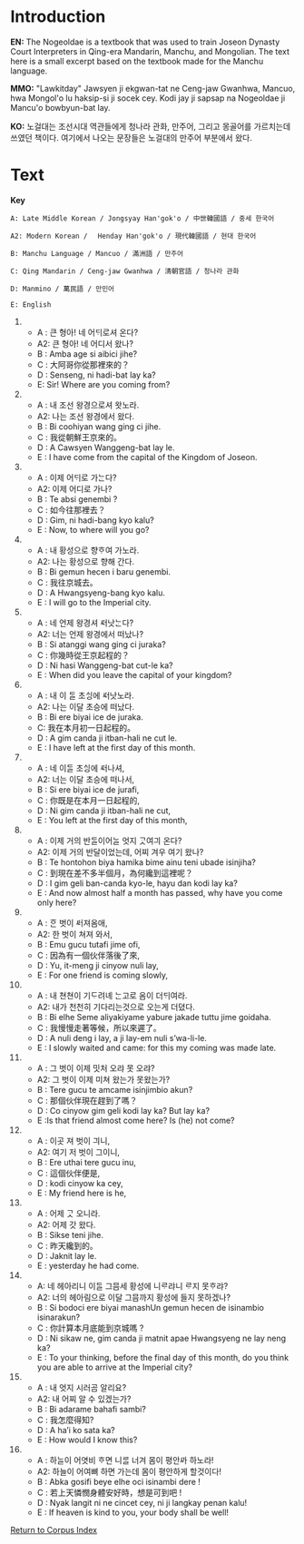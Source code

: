 # Introduction

**EN:** The Nogeoldae is a textbook that was used to train Joseon Dynasty Court Interpreters in  Qing-era Mandarin, Manchu, and Mongolian. The text here is a small excerpt based on the textbook made for the Manchu language. 

**MMO:** "Lawkitday" Jawsyen ji ekgwan-tat ne Ceng-jaw Gwanhwa, Mancuo, hwa Mongol'o lu haksip-si ji socek cey. Kodi jay ji sapsap na Nogeoldae ji Mancu'o bowbyun-bat lay.

**KO:** 노걸대는 조선시대 역관들에게 청나라 관화, 만주어, 그리고 몽골어를 가르치는데 쓰였던 책이다. 여기에서 나오는 문장들은 노걸대의 만주어 부분에서 왔다.

# Text

**Key**

    A: Late Middle Korean / Jongsyay Han'gok'o / 中世韓國語 / 중세 한국어

    A2: Modern Korean / ᅟHenday Han'gok'o / 現代韓國語 / 현대 한국어

    B: Manchu Language / Mancuo / 滿洲語 / 만주어

    C: Qing Mandarin / Ceng-jaw Gwanhwa / 清朝官語 / 청나라 관화

    D: Manmino / 萬民語 / 만민어 

    E: English

1. 
   * A : 큰 형아! 네 어ᄃᆡ로셔 온다?
   * A2: 큰 형아! 네 어디서 왔나?
   * B : Amba age si aibici jihe?
   * C : 大阿哥你從那裡來的？
   * D : Senseng, ni hadi-bat lay ka?
   * E: Sir! Where are you coming from? 

2. 
   * A : 내 조선 왕경으로셔 왓노라.
   * A2: 나는 조선 왕경에서 왔다. 
   * B : Bi coohiyan wang ging ci jihe.
   * C : 我從朝鮮王京來的。
   * D : A Cawsyen Wanggeng-bat lay le.
   * E : I have come from the capital of the Kingdom of Joseon. 

3.
   * A : 이제 어ᄃᆡ로 가ᄂᆞᆫ다?
   * A2: 이제 어디로 가나?
   * B : Te absi genembi ?
   * C : 如今往那裡去？
   * D : Gim, ni hadi-bang kyo kalu?
   * E : Now, to where will you go? 
   
4. 
   * A : 내 황성으로 향ᄒᆞ여 가노라.
   * A2: 나는 황성으로 향해 간다.
   * B : Bi gemun hecen i baru genembi.
   * C : 我往京城去。
   * D : A Hwangsyeng-bang kyo kalu.
   * E : I will go to the Imperial city. 
   
5. 
   * A : 네 언제 왕경셔 ᄯᅥ낫ᄂᆞᆫ다?
   * A2: 너는 언제 왕경에서 떠났나?
   * B : Si atanggi wang ging ci juraka?
   * C : 你幾時從王京起程的？
   * D : Ni hasi Wanggeng-bat cut-le ka?  
   * E : When did you leave the capital of your kingdom?

6. 
   * A : 내 이 ᄃᆞᆯ 초ᄉᆡᆼ에 ᄯᅥ낫노라.
   * A2: 나는 이달 초승에 떠났다.
   * B : Bi ere biyai ice de juraka.
   * C: 我在本月初一日起程的。
   * D : A gim canda ji itban-hali ne cut le. 
   * E : I have left at the first day of this month.
   
7. 
   * A : 네 이ᄃᆞᆯ 초ᄉᆡᆼ에 ᄯᅥ나셔,
   * A2: 너는 이달 초승에 떠나서,
   * B : Si ere biyai ice de jurafi,
   * C : 你既是在本月一日起程的,
   * D : Ni gim canda ji itban-hali ne cut,
   * E : You left at the first day of this month,  

8. 
   * A : 이제 거의 반ᄃᆞᆯ이어ᄂᆞᆯ 엇지 ᄀᆞᆺ여긔 온다?
   * A2: 이제 거의 반달이었는데, 어찌 겨우 여기 왔나?
   * B : Te hontohon biya hamika bime ainu teni ubade isinjiha?
   * C : 到現在差不多半個月，為何纔到這裡呢？
   * D : I gim geli ban-canda kyo-le, hayu dan kodi lay ka?
   * E : And now almost half a month has passed, why have you come only here? 
   
9. 
   * A : ᄒᆞᆫ 벗이 ᄹᅥ져옴애,
   * A2: 한 벗이 쳐져 와서,
   * B : Emu gucu tutafi jime ofi,
   * C : 因為有一個伙伴落後了來,
   * D : Yu, it-meng ji cinyow nuli lay, 
   * E : For one friend is coming slowly,
   
10. 
    * A : 내 쳔쳔이 기ᄃᆞ려녜 ᄂᆞᆫ고로 옴이 더ᄃᆡ여라.
    * A2: 내가 천천히 기다리는것으로 오는게 더뎠다. 
    * B : Bi elhe Seme aliyakiyame yabure jakade tuttu jime goidaha.
    * C : 我慢慢走著等候，所以來遲了。
    * D : A nuli deng i lay, a ji lay-em nuli s’wa-li-le.
    * E : I slowly waited and came: for this my coming was made late. 

11. 
    * A : 그 벗이 이제 밋처 오랴 못 오랴?
    * A2: 그 벗이 이제 미쳐 왔는가 못왔는가?
    * B : Tere gucu te amcame isinjimbio akun?
    * C : 那個伙伴現在趕到了嗎？
    * D : Co cinyow gim geli kodi lay ka? But lay ka?
    * E :Is that friend almost come here? Is (he) not come? 

12. 
    * A : 이곳 져 벗이 긔니,
    * A2: 여기 저 벗이 그이니, 
    * B : Ere uthai tere gucu inu,
    * C : 這個伙伴便是,
    * D : kodi cinyow ka cey, 
    * E : My friend here is he, 

13. 
    * A : 어제 ᄀᆞᆺ 오니라.
    * A2: 어제 갓 왔다. 
    * B : Sikse teni jihe.
    * C : 昨天纔到的。
    * D : Jaknit lay le. 
    * E : yesterday he had come. 

14. 
    * A: 네 헤아리니 이ᄃᆞᆯ 그믐세 황성에 니ᄅᆞ랴니 ᄅᆞ지 못ᄒᆞ랴?
    * A2: 너의 헤아림으로 이달 그믐까지 황성에 들지 못하겠나?
    * B : Si bodoci ere biyai manashUn gemun hecen de isinambio isinarakun?
    * C : 你計算本月底能到京城嗎 ?
    * D : Ni sikaw ne, gim canda ji matnit apae Hwangsyeng ne lay neng ka?  
    * E : To your thinking, before the final day of this month, do you think you are able to arrive at the Imperial city? 

15. 
    * A : 내 엇지 시러곰 알리요?
    * A2: 내 어찌 알 수 있겠는가?
    * B : Bi adarame bahafi sambi?
    * C : 我怎麼得知?
    * D : A ha’i ko sata ka? 
    * E : How would I know this?

16. 
    * A : 하ᄂᆞᆯ이 어엿비 ᄒᆞ면 니ᄅᆞᆯ 너겨 몸이 평안ᄭᅡ 하노라!
    * A2: 하늘이 어여뼈 하면 가는데 몸이 평안하게 할것이다!
    * B : Abka gosifi beye elhe oci isinambi dere !
    * C : 若上天憐憫身體安好時，想是可到吧 !
    * D : Nyak langit ni ne cincet cey, ni ji langkay penan kalu!
    * E : If heaven is kind to you, your body shall be well! 

[Return to Corpus Index](https://github.com/Manmino/corpus#readme)
